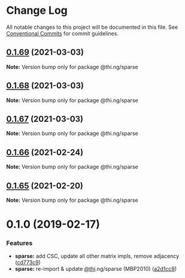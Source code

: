 # Change Log

All notable changes to this project will be documented in this file.
See [Conventional Commits](https://conventionalcommits.org) for commit guidelines.

## [0.1.69](https://github.com/thi-ng/umbrella/compare/@thi.ng/sparse@0.1.68...@thi.ng/sparse@0.1.69) (2021-03-03)

**Note:** Version bump only for package @thi.ng/sparse





## [0.1.68](https://github.com/thi-ng/umbrella/compare/@thi.ng/sparse@0.1.67...@thi.ng/sparse@0.1.68) (2021-03-03)

**Note:** Version bump only for package @thi.ng/sparse





## [0.1.67](https://github.com/thi-ng/umbrella/compare/@thi.ng/sparse@0.1.66...@thi.ng/sparse@0.1.67) (2021-03-03)

**Note:** Version bump only for package @thi.ng/sparse





## [0.1.66](https://github.com/thi-ng/umbrella/compare/@thi.ng/sparse@0.1.65...@thi.ng/sparse@0.1.66) (2021-02-24)

**Note:** Version bump only for package @thi.ng/sparse





## [0.1.65](https://github.com/thi-ng/umbrella/compare/@thi.ng/sparse@0.1.64...@thi.ng/sparse@0.1.65) (2021-02-20)

**Note:** Version bump only for package @thi.ng/sparse





# 0.1.0 (2019-02-17)

### Features

* **sparse:** add CSC, update all other matrix impls, remove adjacency ([cd773c9](https://github.com/thi-ng/umbrella/commit/cd773c9))
* **sparse:** re-import & update [@thi](https://github.com/thi).ng/sparse (MBP2010) ([a2d1cc9](https://github.com/thi-ng/umbrella/commit/a2d1cc9))
